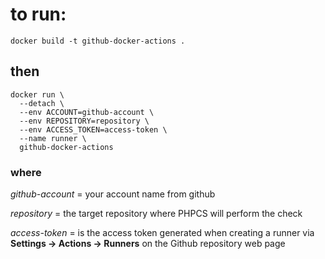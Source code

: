 # to run:

`docker build -t github-docker-actions .`

## then

```
docker run \
  --detach \
  --env ACCOUNT=github-account \
  --env REPOSITORY=repository \
  --env ACCESS_TOKEN=access-token \
  --name runner \
  github-docker-actions
```
### where
*github-account* = your account name from github

*repository* = the target repository where PHPCS will perform the check

*access-token* = is the access token generated when creating a runner via **Settings -> Actions -> Runners** on the Github repository web page

